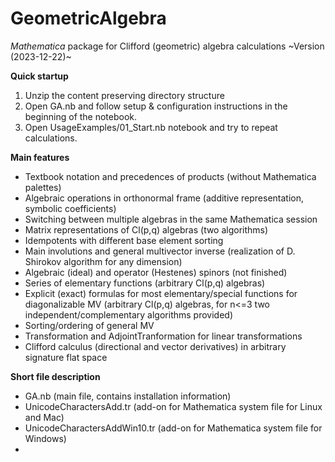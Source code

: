 # GeometricAlgebra
*Mathematica* package for Clifford (geometric) algebra calculations
~Version (2023-12-22)~  


**Quick startup**
1. Unzip the content preserving directory structure
2. Open GA.nb and follow setup & configuration instructions in the beginning of the notebook. 
3. Open UsageExamples/01_Start.nb notebook and try to repeat calculations.

**Main features**
- Textbook notation and precedences of products (without Mathematica palettes)
- Algebraic operations in orthonormal frame (additive representation, symbolic coefficients)
- Switching between multiple algebras in the same Mathematica session
- Matrix representations of Cl(p,q) algebras (two algorithms)
- Idempotents with different base element sorting
- Main involutions and general multivector inverse (realization of D. Shirokov algorithm for any dimension)
- Algebraic (ideal) and operator (Hestenes) spinors (not finished)
- Series of elementary functions (arbitrary Cl(p,q) algebras)
- Explicit (exact) formulas for most elementary/special functions for diagonalizable MV (arbitrary Cl(p,q) algebras, for n<=3 two independent/complementary algorithms provided) 
- Sorting/ordering of general MV
- Transformation and AdjointTranformation for linear transformations
- Clifford calculus (directional and vector derivatives) in  arbitrary signature flat space

**Short file description**
- GA.nb (main file, contains installation information)
- UnicodeCharactersAdd.tr (add-on for Mathematica system file for Linux and Mac)
- UnicodeCharactersAddWin10.tr (add-on for Mathematica system file for Windows) 
-
